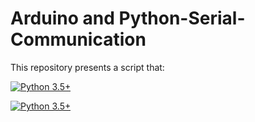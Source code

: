 # Arduino and Python-Serial-Communication

This repository presents a script that:


<div align="left">

<a href="https://www.python.org/downloads/"><img alt="Python 3.5+" src="https://img.shields.io/badge/python-2.7+-yellow.svg" /></a>

<a href="https://www.python.org/downloads/"><img alt="Python 3.5+" src="https://img.shields.io/badge/python-3.5/3.6/3.7+-red.svg" /></a>
